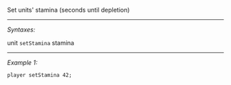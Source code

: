 Set units' stamina (seconds until depletion)


---
*Syntaxes:*

unit `setStamina` stamina

---
*Example 1:*

```sqf
player setStamina 42;
```